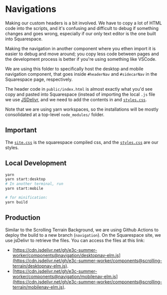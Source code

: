 # Navigations

Making our custom headers is a bit involved. We have to copy a lot of HTML code
into the scripts, and it's confusing and difficult to debug if something changes
and goes wrong, especially if our only text editor is the one built into
Squarespace.

Making the navigation in another component where you ethen import it is easier to debug and move around;
you copy less code between pages and the development process is better if you're
using something like VSCode.

We are using this folder to specifically host the desktop and mobile navigation component,
that goes inside `#headerNav` and `#sidecarNav` in the Squarespace page, respectively.

The header code in `public/index.html` is almost exactly what you'd see copy and
pasted into Squarespace (instead of importing the local `.js` file we use
[JSDelivr](https://www.jsdelivr.com/), and we need to add the contents in and [`styles.css`](./public/styles.css).

Note that we are using yarn workspaces, so the installations will be mostly consolidated at a top-level `node_modules/` folder.

## Important

The [`site.css`](./public/site.css) is the squarespace compiled css, and the [`styles.css`](./public/styles.css) are our styles.

## Local Development

```bash
yarn
yarn start:desktop
# In another terminal, run
yarn start:mobile

# for minification:
yarn build
```

## Production

Similar to the Scrolling Terrain Background, we are using Github Actions to deploy the build to a new branch (`navigation`). On the Squarespace site,
we use jsDelivr to retrieve the files. You can access the files at this link:

- [https://cdn.jsdelivr.net/gh/e3c-summer-worker/components@navigation/desktopnav-elm.js](https://cdn.jsdelivr.net/gh/e3c-summer-worker/components@scrolling-terrain/desktopnav-elm.js).
- [https://cdn.jsdelivr.net/gh/e3c-summer-worker/components@navigation/mobilenav-elm.js](https://cdn.jsdelivr.net/gh/e3c-summer-worker/components@scrolling-terrain/mobilenav-elm.js).
